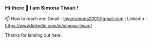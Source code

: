 ### Hi there 👋 I am Simona Tiwari !

📫 How to reach me: Gmail - tiwarisimona2001@gmail.com ; LinkedIn - https://www.linkedin.com/in/simona-tiwari/

Thanks for landing out here.

<!--
**TiwariSimona/TiwariSimona** is a ✨ _special_ ✨ repository because its `README.md` (this file) appears on your GitHub profile.

Here are some ideas to get you started:

- 🔭 I’m currently working on self development !
- 🌱 I’m currently learning new skills.
- 👯 I’m looking to collaborate on projects!
- 🤔 CSE Undergraduate!
- 💬 Ask me about anything you feel like!
- 📫 How to reach me: Gmail - tiwarisimona2001@gmail.com ; LinkedIn - https://www.linkedin.com/in/simona-tiwari/
- 😄 Pronouns: ...
- ⚡ Fun fact: ...
-->
